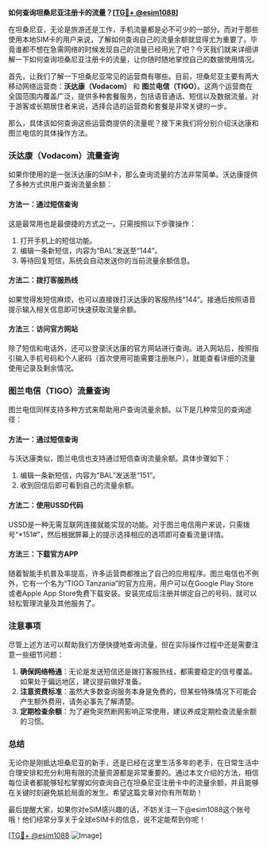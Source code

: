 **如何查询坦桑尼亚注册卡的流量？[[TG💪+ @esim1088](https://t.me/s/esim1088)]**

在坦桑尼亚，无论是旅游还是工作，手机流量都是必不可少的一部分。而对于那些使用本地SIM卡的用户来说，了解如何查询自己的流量余额就显得尤为重要了。毕竟谁都不想在急需网络的时候发现自己的流量已经用光了吧？今天我们就来详细讲解一下如何查询坦桑尼亚注册卡的流量，让你随时随地掌控自己的数据使用情况。

首先，让我们了解一下坦桑尼亚常见的运营商有哪些。目前，坦桑尼亚主要有两大移动网络运营商：**沃达康（Vodacom）** 和 **图兰电信（TIGO）**。这两个运营商在全国范围内覆盖广泛，提供多种套餐服务，包括语音通话、短信以及数据流量。对于游客或长期居住者来说，选择合适的运营商和套餐是非常关键的一步。

那么，具体该如何查询这些运营商提供的流量呢？接下来我们将分别介绍沃达康和图兰电信的具体操作方法。

### 沃达康（Vodacom）流量查询

如果你使用的是一张沃达康的SIM卡，那么查询流量的方法非常简单。沃达康提供了多种方式供用户查询流量余额：

#### 方法一：通过短信查询
这是最常用也是最便捷的方式之一。只需按照以下步骤操作：
1. 打开手机上的短信功能。
2. 编辑一条新短信，内容为“BAL”发送至“144”。
3. 等待回复短信，系统会自动发送你的当前流量余额信息。

#### 方法二：拨打客服热线
如果觉得发短信麻烦，也可以直接拨打沃达康的客服热线“144”。接通后按照语音提示输入相关信息即可快速获取流量余额。

#### 方法三：访问官方网站
除了短信和电话外，还可以登录沃达康的官方网站进行查询。进入网站后，按照指引输入手机号码和个人密码（首次使用可能需要注册账户），就能查看详细的流量使用记录及剩余情况。

### 图兰电信（TIGO）流量查询

图兰电信同样支持多种方式来帮助用户查询流量余额。以下是几种常见的查询途径：

#### 方法一：通过短信查询
与沃达康类似，图兰电信也支持通过短信查询流量余额。具体步骤如下：
1. 编辑一条新短信，内容为“BAL”发送至“151”。
2. 收到回信后即可看到自己的流量余额。

#### 方法二：使用USSD代码
USSD是一种无需互联网连接就能实现的功能。对于图兰电信用户来说，只需拨号“*151#”，然后根据屏幕上的提示选择相应的选项即可查看流量详情。

#### 方法三：下载官方APP
随着智能手机普及率提高，许多运营商都推出了自己的应用程序。图兰电信也不例外，它有一个名为“TIGO Tanzania”的官方应用，用户可以在Google Play Store或者Apple App Store免费下载安装。安装完成后注册并绑定自己的号码，就可以轻松管理流量及其他服务了。

### 注意事项

尽管上述方法可以帮助我们方便快捷地查询流量，但在实际操作过程中还是需要注意一些细节问题：

1. **确保网络畅通**：无论是发送短信还是拨打客服热线，都需要稳定的信号覆盖。如果处于偏远地区，建议提前做好准备。
2. **注意资费标准**：虽然大多数查询服务本身是免费的，但某些特殊情况下可能会产生额外费用，请务必事先了解清楚。
3. **定期检查余额**：为了避免突然断网影响正常使用，建议养成定期检查流量余额的习惯。

### 总结

无论你是刚抵达坦桑尼亚的新手，还是已经在这里生活多年的老手，在日常生活中合理安排和充分利用有限的流量资源都是非常重要的。通过本文介绍的方法，相信每位读者都能够轻松掌握如何查询自己在坦桑尼亚注册卡中的流量余额，并且能够在关键时刻避免尴尬局面的发生。希望这篇文章对你有所帮助！

最后提醒大家，如果你对eSIM感兴趣的话，不妨关注一下@esim1088这个账号哦！他们经常分享关于全球eSIM卡的信息，说不定能帮到你呢！

[[TG💪+ @esim1088](https://t.me/s/esim1088) ![Image](https://i.postimg.cc/4NQfJmqS/Snipaste-2025-05-13-00-14-12.png)]